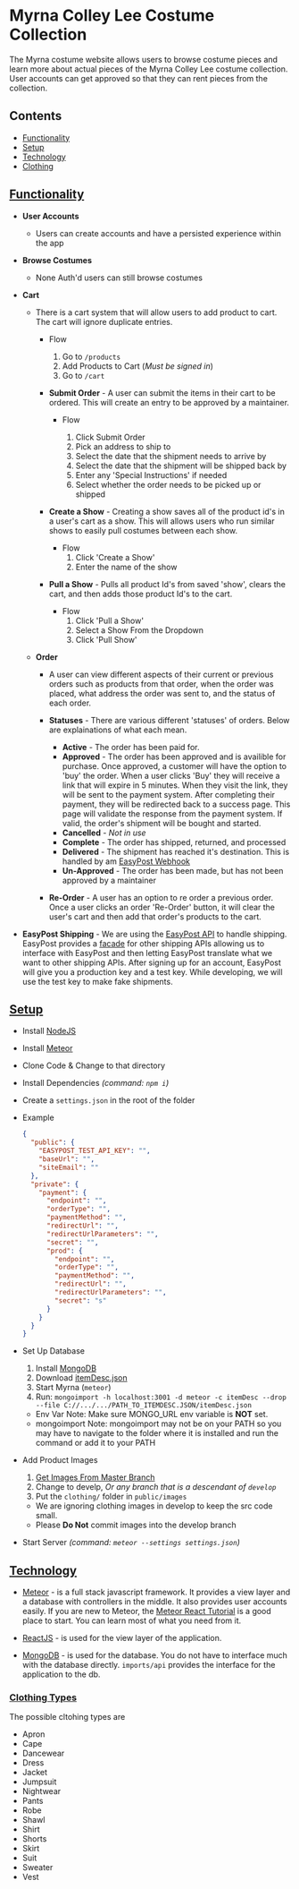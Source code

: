 # Myrna Colley Lee Costume Collection

The Myrna costume website allows users to browse costume pieces and learn more about actual pieces of the Myrna Colley Lee costume collection. User accounts can get approved so that they can rent pieces from the collection.

## Contents

* [Functionality](#functionality)
* [Setup](#setup)
* [Technology](#technology)
* [Clothing](#clothing-types)

## [Functionality](#functionality)

* **User Accounts**

  * Users can create accounts and have a persisted experience within the app

* **Browse Costumes**

  * None Auth'd users can still browse costumes

* **Cart**

  * There is a cart system that will allow users to add product to cart. The cart will ignore duplicate entries.

    * Flow

      1. Go to `/products`
      1. Add Products to Cart (_Must be signed in_)
      1. Go to `/cart`

    * **Submit Order** - A user can submit the items in their cart to be ordered. This will create an entry to be approved by a maintainer.

      * Flow

        1. Click Submit Order
        1. Pick an address to ship to
        1. Select the date that the shipment needs to arrive by
        1. Select the date that the shipment will be shipped back by
        1. Enter any 'Special Instructions' if needed
        1. Select whether the order needs to be picked up or shipped

    * **Create a Show** - Creating a show saves all of the product id's in a user's cart as a show. This will allows users who run similar shows to easily pull costumes between each show.

      * Flow
        1. Click 'Create a Show'
        1. Enter the name of the show

    * **Pull a Show** - Pulls all product Id's from saved 'show', clears the cart, and then adds those product Id's to the cart.
      * Flow
        1. Click 'Pull a Show'
        1. Select a Show From the Dropdown
        1. Click 'Pull Show'

  * **Order**

    * A user can view different aspects of their current or previous orders such as products from that order, when the order was placed, what address the order was sent to, and the status of each order.

    * **Statuses** - There are various different 'statuses' of orders. Below are explainations of what each mean.

      * **Active** - The order has been paid for.
      * **Approved** - The order has been approved and is availible for purchase. Once approved, a customer will have the option to 'buy' the order. When a user clicks 'Buy' they will receive a link that will expire in 5 minutes. When they visit the link, they will be sent to the payment system. After completing their payment, they will be redirected back to a success page. This page will validate the response from the payment system. If valid, the order's shipment will be bought and started.
      * **Cancelled** - _Not in use_
      * **Complete** - The order has shipped, returned, and processed
      * **Delivered** - The shipment has reached it's destination. This is handled by am [EasyPost Webhook](https://www.easypost.com/webhooks-guide.html)
      * **Un-Approved** - The order has been made, but has not been approved by a maintainer

    * **Re-Order** - A user has an option to re order a previous order. Once a user clicks an order 'Re-Order' button, it will clear the user's cart and then add that order's products to the cart.

* **EasyPost Shipping** - We are using the [EasyPost API](https://www.easypost.com/) to handle shipping. EasyPost provides a [facade](https://en.wikipedia.org/wiki/Facade_pattern) for other shipping APIs allowing us to interface with EasyPost and then letting EasyPost translate what we want to other shipping APIs. After signing up for an account, EasyPost will give you a production key and a test key. While developing, we will use the test key to make fake shipments.

## [Setup](#setup)

* Install [NodeJS](https://nodejs.org/en/)
* Install [Meteor](https://www.meteor.com/install)
* Clone Code & Change to that directory
* Install Dependencies _(command: `npm i`)_
* Create a `settings.json` in the root of the folder
* Example

  ```json
  {
    "public": {
      "EASYPOST_TEST_API_KEY": "",
      "baseUrl": "",
      "siteEmail": ""
    },
    "private": {
      "payment": {
        "endpoint": "",
        "orderType": "",
        "paymentMethod": "",
        "redirectUrl": "",
        "redirectUrlParameters": "",
        "secret": "",
        "prod": {
          "endpoint": "",
          "orderType": "",
          "paymentMethod": "",
          "redirectUrl": "",
          "redirectUrlParameters": "",
          "secret": "s"
        }
      }
    }
  }
  ```
* Set Up Database
  1. Install [MongoDB](https://www.mongodb.com/)
  1. Download [itemDesc.json](https://raw.githubusercontent.com/MSULibraries/Myrna/240256e97d620fe68632f9298cf19b68efe30519/itemDesc.json)
  1. Start Myrna (`meteor`)
  1. Run: `mongoimport -h localhost:3001 -d meteor -c itemDesc --drop --file C://.../.../PATH_TO_ITEMDESC.JSON/itemDesc.json`
    * Env Var Note: Make sure MONGO_URL env variable is **NOT** set.
    * mongoimport Note: mongoimport may not be on your PATH so you may have to navigate to the folder where it is installed and run the command or add it to your PATH
    
* Add Product Images
  1. [Get Images From Master Branch](https://github.com/MSULibraries/Myrna/tree/master/public/images/clothing)
  2. Change to develp, *Or any branch that is a descendant of `develop`*
  3. Put the `clothing/` folder in `public/images`
    * We are ignoring clothing images in develop to keep the src code small. 
    * Please **Do Not** commit images into the develop branch
 
  
    
* Start Server _(command: `meteor --settings settings.json`)_

## [Technology](#technology)

* [Meteor](https://www.meteor.com/) - is a full stack javascript framework. It provides a view layer and a database with controllers in the middle. It also provides user accounts easily. If you are new to Meteor, the [Meteor React Tutorial](https://www.meteor.com/tutorials/react/creating-an-app) is a good place to start. You can learn most of what you need from it.

* [ReactJS](https://reactjs.org/) - is used for the view layer of the application.

* [MongoDB](https://www.mongodb.com/) - is used for the database. You do not have to interface much with the database directly. `imports/api` provides the interface for the application to the db.

### [Clothing Types](#clothing-types)

The possible cltohing types are

* Apron
* Cape
* Dancewear
* Dress
* Jacket
* Jumpsuit
* Nightwear
* Pants
* Robe
* Shawl
* Shirt
* Shorts
* Skirt
* Suit
* Sweater
* Vest

